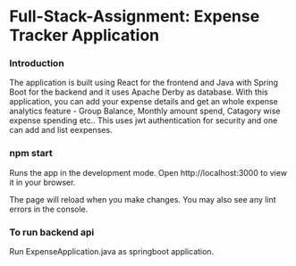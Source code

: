 # **Full-Stack-Assignment: Expense Tracker Application** 

### Introduction
The application is built using React for the frontend and Java with
Spring Boot for the backend and it uses Apache Derby as database.
With this application, you can add your expense details and get an whole expense analytics feature - Group Balance, Monthly amount spend, Catagory wise expense spending etc..
This uses jwt authentication for security and one can add and list eexpenses.

### npm start
Runs the app in the development mode.
Open http://localhost:3000 to view it in your browser.

The page will reload when you make changes.
You may also see any lint errors in the console.

### To run backend api
Run ExpenseApplication.java as springboot application.





